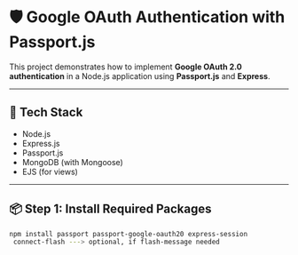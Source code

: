 # 🛡️ Google OAuth Authentication with Passport.js

This project demonstrates how to implement **Google OAuth 2.0 authentication** in a Node.js application using **Passport.js** and **Express**.

---

## 🚀 Tech Stack

- Node.js
- Express.js
- Passport.js
- MongoDB (with Mongoose)
- EJS (for views)

---

## 📦 Step 1: Install Required Packages

```bash
npm install passport passport-google-oauth20 express-session 
 connect-flash ---> optional, if flash-message needed
 ```
 